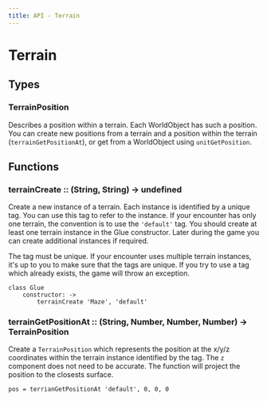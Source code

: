 ```yaml
---
title: API - Terrain
---
```


# Terrain

## Types

### TerrainPosition

Describes a position within a terrain. Each WorldObject has such a position.
You can create new positions from a terrain and a position within the terrain
(`terrainGetPositionAt`), or get from a WorldObject using `unitGetPosition`.


## Functions


### terrainCreate :: (String, String) -> undefined

Create a new instance of a terrain. Each instance is identified by a unique
tag. You can use this tag to refer to the instance. If your encounter has only
one terrain, the convention is to use the `'default'` tag. You should create
at least one terrain instance in the Glue constructor. Later during the game
you can create additional instances if required.

The tag must be unique. If your encounter uses multiple terrain instances,
it's up to you to make sure that the tags are unique. If you try to use a tag
which already exists, the game will throw an exception.


    class Glue
        constructor: ->
            terrainCreate 'Maze', 'default'


### terrainGetPositionAt :: (String, Number, Number, Number) -> TerrainPosition

Create a `TerrainPosition` which represents the position at the x/y/z
coordinates within the terrain instance identified by the tag. The `z`
component does not need to be accurate. The function will project the position
to the closests surface.

    pos = terrianGetPositionAt 'default', 0, 0, 0
